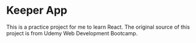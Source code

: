 # Keeper App

This is a practice project for me to learn React. The original source of this
project is from Udemy Web Development Bootcamp.

